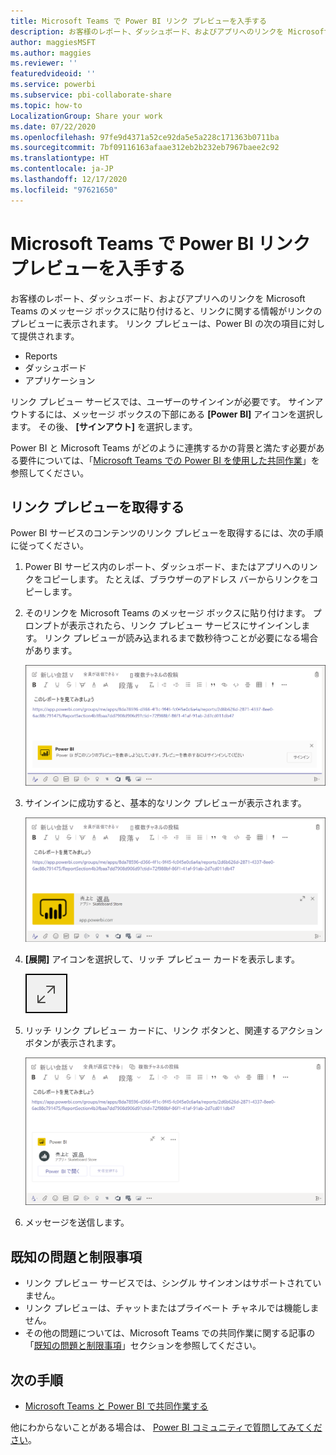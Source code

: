 ```yaml
---
title: Microsoft Teams で Power BI リンク プレビューを入手する
description: お客様のレポート、ダッシュボード、およびアプリへのリンクを Microsoft Teams のメッセージ ボックスに貼り付けると、リンクに関する情報がリンクのプレビューに表示されます。
author: maggiesMSFT
ms.author: maggies
ms.reviewer: ''
featuredvideoid: ''
ms.service: powerbi
ms.subservice: pbi-collaborate-share
ms.topic: how-to
LocalizationGroup: Share your work
ms.date: 07/22/2020
ms.openlocfilehash: 97fe9d4371a52ce92da5e5a228c171363b0711ba
ms.sourcegitcommit: 7bf09116163afaae312eb2b232eb7967baee2c92
ms.translationtype: HT
ms.contentlocale: ja-JP
ms.lasthandoff: 12/17/2020
ms.locfileid: "97621650"
---
```

# <a name="get-a-power-bi-link-preview-in-microsoft-teams"></a>Microsoft Teams で Power BI リンク プレビューを入手する

お客様のレポート、ダッシュボード、およびアプリへのリンクを Microsoft Teams のメッセージ ボックスに貼り付けると、リンクに関する情報がリンクのプレビューに表示されます。 リンク プレビューは、Power BI の次の項目に対して提供されます。

- Reports
- ダッシュボード
- アプリケーション

リンク プレビュー サービスでは、ユーザーのサインインが必要です。 サインアウトするには、メッセージ ボックスの下部にある **[Power BI]** アイコンを選択します。 その後、 **[サインアウト]** を選択します。

Power BI と Microsoft Teams がどのように連携するかの背景と満たす必要がある要件については、「[Microsoft Teams での Power BI を使用した共同作業](service-collaborate-microsoft-teams.md)」を参照してください。

## <a name="get-a-link-preview"></a>リンク プレビューを取得する

Power BI サービスのコンテンツのリンク プレビューを取得するには、次の手順に従ってください。

1. Power BI サービス内のレポート、ダッシュボード、またはアプリへのリンクをコピーします。 たとえば、ブラウザーのアドレス バーからリンクをコピーします。

1. そのリンクを Microsoft Teams のメッセージ ボックスに貼り付けます。 プロンプトが表示されたら、リンク プレビュー サービスにサインインします。 リンク プレビューが読み込まれるまで数秒待つことが必要になる場合があります。

    ![Power BI ボットへのサインインのスクリーンショット。](media/service-teams-link-preview/service-teams-link-preview-sign-in-needed.png)

1. サインインに成功すると、基本的なリンク プレビューが表示されます。

    ![基本的なリンク プレビューのスクリーンショット。](media/service-teams-link-preview/service-teams-link-preview-basic.png)

1. **[展開]** アイコンを選択して、リッチ プレビュー カードを表示します。

    ![[展開] アイコンのスクリーンショット。](media/service-teams-link-preview/service-teams-link-preview-expand-icon.png)

1. リッチ リンク プレビュー カードに、リンク ボタンと、関連するアクション ボタンが表示されます。

    ![リッチ リンク プレビュー カードのスクリーンショット。](media/service-teams-link-preview/service-teams-link-preview-nice-card.png)

1. メッセージを送信します。

## <a name="known-issues-and-limitations"></a>既知の問題と制限事項

- リンク プレビュー サービスでは、シングル サインオンはサポートされていません。
- リンク プレビューは、チャットまたはプライベート チャネルでは機能しません。
- その他の問題については、Microsoft Teams での共同作業に関する記事の「[既知の問題と制限事項](service-collaborate-microsoft-teams.md#known-issues-and-limitations)」セクションを参照してください。

## <a name="next-steps"></a>次の手順

- [Microsoft Teams と Power BI で共同作業する](service-collaborate-microsoft-teams.md)

他にわからないことがある場合は、 [Power BI コミュニティで質問してみてください](https://community.powerbi.com/)。
